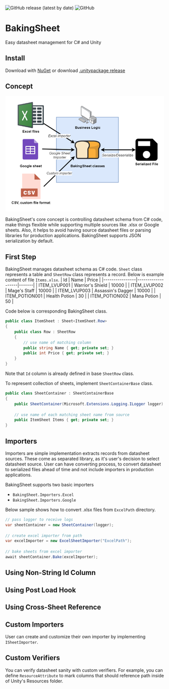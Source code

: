 ![GitHub release (latest by date)](https://img.shields.io/github/v/release/cathei/BakingSheet) ![GitHub](https://img.shields.io/github/license/cathei/BakingSheet)

# BakingSheet
Easy datasheet management for C# and Unity

## Install
Download with [NuGet](https://github.com/cathei?tab=packages&q=BakingSheet) or download [.unitypackage release](https://github.com/cathei/BakingSheet/releases)

## Concept
![Concept](Images/concept.png)

BakingSheet's core concept is controlling datasheet schema from C# code, make things flexible while supporting multiple sources like .xlsx or Google sheets.
Also, it helps to avoid having source datasheet files or parsing libraries for production applications. BakingSheet supports JSON serialization by default.

## First Step
BakingSheet manages datasheet schema as C# code. `Sheet` class represents a table and `SheetRow` class represents a record. Below is example content of file `Items.xlsx`.
| Id             | Name              | Price |
|----------------|-------------------|-------|
| ITEM_LVUP001   | Warrior's Shield  | 10000 |
| ITEM_LVUP002   | Mage's Staff      | 10000 |
| ITEM_LVUP003   | Assassin's Dagger | 10000 |
| ITEM_POTION001 | Health Potion     | 30    |
| ITEM_POTION002 | Mana Potion       | 50    |

Code below is corresponding BakingSheet class.
```csharp
public class ItemSheet : Sheet<ItemSheet.Row>
{
    public class Row : SheetRow
    {
        // use name of matching column
        public string Name { get; private set; }
        public int Price { get; private set; }
    }
}
```
Note that `Id` column is already defined in base `SheetRow` class.

To represent collection of sheets, implement `SheetContainerBase` class.
```csharp
public class SheetContainer : SheetContainerBase
{
    public SheetContainer(Microsoft.Extensions.Logging.ILogger logger) : base(logger) {}

    // use name of each matching sheet name from source
    public ItemSheet Items { get; private set; }
}
```

## Importers
Importers are simple implementation extracts records from datasheet sources. These come as separated library, as it's user's decision to select datasheet source.
User can have converting process, to convert datasheet to serialized files ahead of time and not include importers in production applications.

BakingSheet supports two basic importers
* `BakingSheet.Importers.Excel`
* `BakingSheet.Importers.Google`

Below sample shows how to convert .xlsx files from `ExcelPath` directory.
```csharp
// pass logger to receive logs
var sheetContainer = new SheetContainer(logger);

// create excel importer from path
var excelImporter = new ExcelSheetImporter("ExcelPath");

// bake sheets from excel importer
await sheetContainer.Bake(excelImporter);
```

## Using Non-String Id Column

## Using Post Load Hook

## Using Cross-Sheet Reference

## Custom Importers

User can create and customize their own importer by implementing `ISheetImporter`.

## Custom Verifiers
You can verify datasheet sanity with custom verifiers. For example, you can define `ResourceAttribute` to mark columns that should reference path inside of Unity's Resources folder.
